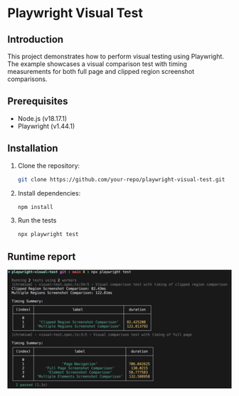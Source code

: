 # Playwright Visual Test

## Introduction

This project demonstrates how to perform visual testing using Playwright. The example showcases a visual comparison test with timing measurements for both full page and clipped region screenshot comparisons.

## Prerequisites

- Node.js (v18.17.1)
- Playwright (v1.44.1)

## Installation

1. Clone the repository:
   ```bash
   git clone https://github.com/your-repo/playwright-visual-test.git
   ```
2. Install dependencies:
   ```bash
   npm install
   ```
3. Run the tests
   ```bash
   npx playwright test
   ```
## Runtime report

![Runtime report](./images/RuntimeTimingReport.png)